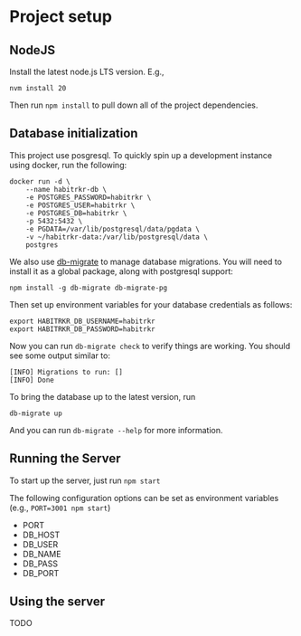 # Project setup

## NodeJS

Install the latest node.js LTS version. E.g.,

```
nvm install 20
```

Then run `npm install` to pull down all of the project dependencies. 

## Database initialization

This project use posgresql. To quickly spin up a development instance using docker, run the following: 

```
docker run -d \
	--name habitrkr-db \
	-e POSTGRES_PASSWORD=habitrkr \
	-e POSTGRES_USER=habitrkr \
	-e POSTGRES_DB=habitrkr \
	-p 5432:5432 \
	-e PGDATA=/var/lib/postgresql/data/pgdata \
	-v ~/habitrkr-data:/var/lib/postgresql/data \
	postgres
```

We also use [db-migrate](https://github.com/db-migrate/node-db-migrate) to manage database migrations. You will need to install it as a global package, along with postgresql support:

```
npm install -g db-migrate db-migrate-pg
```

Then set up environment variables for your database credentials as follows: 

```
export HABITRKR_DB_USERNAME=habitrkr
export HABITRKR_DB_PASSWORD=habitrkr
```

Now you can run `db-migrate check` to verify things are working. You should see some output similar to: 

```
[INFO] Migrations to run: []
[INFO] Done
```

To bring the database up to the latest version, run 

`db-migrate up`

And you can run `db-migrate --help` for more information. 

## Running the Server

To start up the server, just run `npm start`

The following configuration options can be set as environment variables (e.g., `PORT=3001 npm start`)

- PORT
- DB_HOST
- DB_USER
- DB_NAME
- DB_PASS
- DB_PORT

## Using the server

TODO

